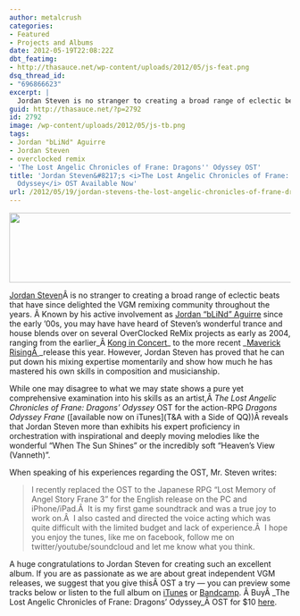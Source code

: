 ```yaml
---
author: metalcrush
categories:
- Featured
- Projects and Albums
date: 2012-05-19T22:08:22Z
dbt_featimg:
- http://thasauce.net/wp-content/uploads/2012/05/js-feat.png
dsq_thread_id:
- "696866623"
excerpt: |
  Jordan Steven is no stranger to creating a broad range of eclectic beats that have since delighted the VGM remixing community throughout the years. As Jordan "bLiNd" Aguirre since the early '00s, you may have have heard of Steven's wonderful trance and house blends over on several OverClocked ReMix projects. However, Jordan Steven has proved that he can put down his mixing expertise momentarily and show how much he has mastered his own skills in composition with the <i>Lost Angelic Chronicles of Frane: Dragons' Odyssey</i> OST.
guid: http://thasauce.net/?p=2792
id: 2792
image: /wp-content/uploads/2012/05/js-tb.png
tags:
- Jordan "bLiNd" Aguirre
- Jordan Steven
- overclocked remix
- 'The Lost Angelic Chronicles of Frane: Dragons'' Odyssey OST'
title: 'Jordan Steven&#8217;s <i>The Lost Angelic Chronicles of Frane: Dragons&#8217;
  Odyssey</i> OST Available Now'
url: /2012/05/19/jordan-stevens-the-lost-angelic-chronicles-of-frane-dragons-odyssey-ost-available-now/
---
```


<center>
  <a href="http://thasauce.net/wp-content/uploads/2012/05/js-banner.png"><img class="aligncenter size-full wp-image-2794" title="js-banner" src="http://thasauce.net/wp-content/uploads/2012/05/js-banner.png" alt="" width="575" height="125" srcset="http://thasauce.net/wp-content/uploads/2012/05/js-banner.png 575w, http://thasauce.net/wp-content/uploads/2012/05/js-banner-300x65.png 300w, http://thasauce.net/wp-content/uploads/2012/05/js-banner-75x16.png 75w" sizes="(max-width: 575px) 100vw, 575px" /></a>
</center>


  
[Jordan Steven](http://www.jordansteven.com/)Â is no stranger to creating a broad range of eclectic beats that have since delighted the VGM remixing community throughout the years. Â Known by his active involvement as [Jordan &#8220;bLiNd&#8221; Aguirre](http://ocremix.org/artist/4440/blind) since the early &#8217;00s, you may have have heard of Steven&#8217;s wonderful trance and house blends over on several OverClocked ReMix projects as early as 2004, ranging from the earlier_Â [Kong in Concert](http://dkcproject.ocremix.org/)_ to the more recent _[Maverick RisingÂ ](http://maverick.ocremix.org/)_release this year. However, Jordan Steven has proved that he can put down his mixing expertise momentarily and show how much he has mastered his own skills in composition and musicianship.

While one may disagree to what we may state shows a pure yet comprehensive examination into his skills as an artist,Â _The Lost Angelic Chronicles of Frane: Dragons&#8217; Odyssey_ OST for the action-RPG _Dragons Odyssey Frane_ ([available now on iTunes](T&A with a Side of QQ))Â reveals that Jordan Steven more than exhibits his expert proficiency in orchestration with inspirational and deeply moving melodies like the wonderful &#8220;When The Sun Shines&#8221; or the incredibly soft &#8220;Heaven&#8217;s View (Vanneth)&#8221;.

When speaking of his experiences regarding the OST, Mr. Steven writes:

> I recently replaced the OST to the Japanese RPG &#8220;Lost Memory of Angel Story Frane 3&#8221; for the English release on the PC and iPhone/iPad.Â  It is my first game soundtrack and was a true joy to work on.Â  I also casted and directed the voice acting which was quite difficult with the limited budget and lack of experience.Â  I hope you enjoy the tunes, like me on facebook, follow me on twitter/youtube/soundcloud and let me know what you think.

A huge congratulations to Jordan Steven for creating such an excellent album. If you are as passionate as we are about great independent VGM releases, we suggest that you give thisÂ OST a try &#8212; you can preview some tracks below or listen to the full album on [iTunes](http://itunes.apple.com/us/album/lost-angelic-chronicles-frane/id516110016) or [Bandcamp](http://jordansteven.bandcamp.com/). Â BuyÂ _The Lost Angelic Chronicles of Frane: Dragons&#8217; Odyssey_Â OST for $10 [here](http://jordansteven.bandcamp.com/).

<center>
</center>&nbsp;

<center>
</center>